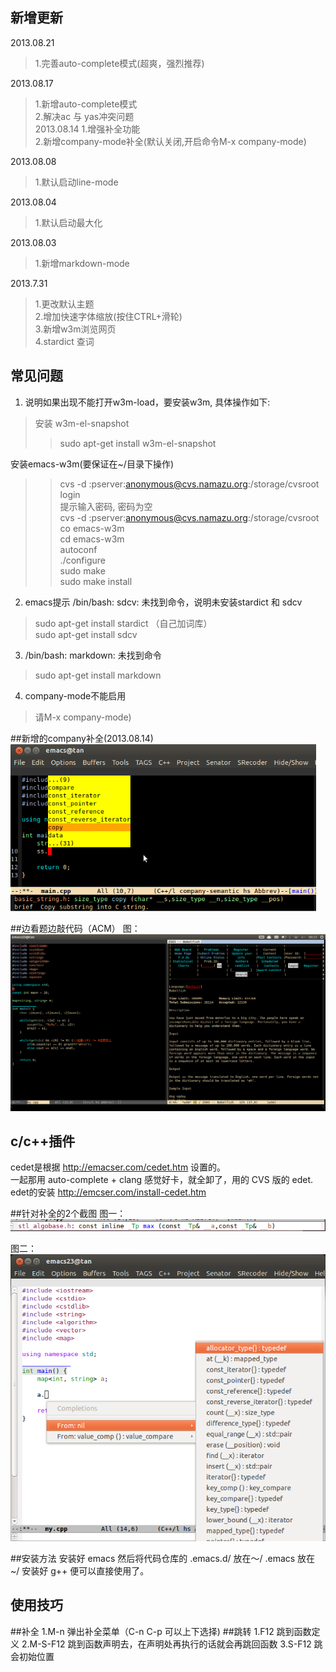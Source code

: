 新增更新
----------------------------
2013.08.21
> 1.完善auto-complete模式(超爽，强烈推荐)  

2013.08.17
> 1.新增auto-complete模式  
> 2.解决ac 与 yas冲突问题  
2013.08.14
> 1.增强补全功能  
> 2.新增company-mode补全(默认关闭,开启命令M-x company-mode)  

2013.08.08
> 1.默认启动line-mode  

2013.08.04
> 1.默认启动最大化  

2013.08.03
> 1.新增markdown-mode  

2013.7.31
> 1.更改默认主题  
> 2.增加快速字体缩放(按住CTRL+滑轮)  
> 3.新增w3m浏览网页  
> 4.stardict 查词  

常见问题
--------------------------------------
1. 说明如果出现不能打开w3m-load，要安装w3m, 具体操作如下:  
> 安装 w3m-el-snapshot  
>> sudo apt-get install w3m-el-snapshot  
>
安装emacs-w3m(要保证在~/目录下操作)  
>> cvs -d :pserver:anonymous@cvs.namazu.org:/storage/cvsroot login  
>> 提示输入密码, 密码为空  
>> cvs -d :pserver:anonymous@cvs.namazu.org:/storage/cvsroot co emacs-w3m  
>> cd emacs-w3m  
>> autoconf  
>> ./configure  
>> sudo make  
>> sudo make install  

2. emacs提示 /bin/bash: sdcv: 未找到命令，说明未安装stardict 和 sdcv  
> sudo apt-get install stardict （自己加词库）  
> sudo apt-get install sdcv  

3. /bin/bash: markdown: 未找到命令  
> sudo apt-get install markdown  

4. company-mode不能启用  
> 请M-x company-mode)

##新增的company补全(2013.08.14)
![company-mode](company.png)

##边看题边敲代码（ACM）
图：  
![acming](acming.png)

c/c++插件
---------------------------------------------------------
cedet是根据 http://emacser.com/cedet.htm 设置的。  
一起那用 auto-complete + clang 感觉好卡，就全卸了，用的 CVS 版的 edet.  
edet的安装 http://emcser.com/install-cedet.htm  

##针对补全的2个截图
图一：
![图1](1.png)


图二：
![图2](2.png)


##安装方法
		安装好 emacs 然后将代码仓库的
		.emacs.d/ 放在～/
		.emacs 放在 ~/
		安装好 g++ 便可以直接使用了。

使用技巧
------------------
##补全
		1.M-n 弹出补全菜单（C-n C-p 可以上下选择)
##跳转
		1.F12 跳到函数定义
		2.M-S-F12 跳到函数声明去，在声明处再执行的话就会再跳回函数
		3.S-F12 跳会初始位置
